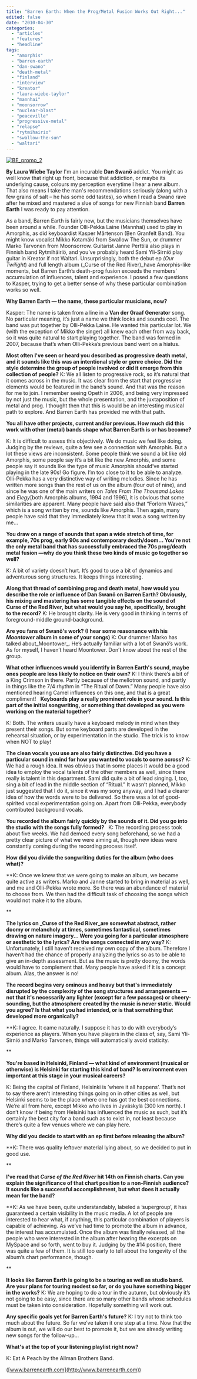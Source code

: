 ```yaml
---
title: "Barren Earth: When the Prog/Metal Fusion Works Out Right..."
edited: false
date: "2010-04-30"
categories:
  - "articles"
  - "features"
  - "headline"
tags:
  - "amorphis"
  - "barren-earth"
  - "dan-swano"
  - "death-metal"
  - "finland"
  - "interview"
  - "kreator"
  - "laura-wiebe-taylor"
  - "mannhai"
  - "moonsorrow"
  - "nuclear-blast"
  - "peaceville"
  - "progressive-metal"
  - "relapse"
  - "rytmihairio"
  - "swallow-the-sun"
  - "waltari"
---
```


[![BE_promo_2](http://www.hellbound.ca/wp-content/uploads/2010/04/BE_promo_2-300x199.jpg "BE_promo_2")](http://www.hellbound.ca/wp-content/uploads/2010/04/BE_promo_2.jpg)

**By Laura Wiebe Taylor** I'm an incurable **Dan Swanö** addict. You might as well know that right up front, because that addiction, or maybe its underlying cause, colours my perception everytime I hear a new album. That also means I take the man's recommendations seriously (along with a few grains of salt – he has some odd tastes), so when I read a Swanö rave after he mixed and mastered a slue of songs for new Finnish band **Barren Earth** I was ready to pay attention.

As a band, Barren Earth is fairly new, but the musicians themselves have been around a while. Founder Olli-Pekka Laine (Mannhai) used to play in Amorphis, as did keyboardist Kasper Mårtenson (Ben Granfelt Band). You might know vocalist Mikko Kotamäki from Swallow The Sun, or drummer Marko Tarvonen from Moonsorrow. Guitarist Janne Perttilä also plays in Finnish band Rytmihäiriö, and you’ve probably heard Sami Yli-Sirniö play guitar in Kreator if not Waltari. Unsurprisingly, both the debut ep _(Our Twilight_) and full length album (_Curse of the Red River)_have Amorphis-like moments, but Barren Earth’s death-prog fusion exceeds the members’ accumulation of influences, talent and experience. I posed a few questions to Kasper, trying to get a better sense of why these particular combination works so well.

**Why Barren Earth — the name, these particular musicians, now?**

Kasper: The name is taken from a line in a **Van der Graaf Generator** song. No particular meaning, it’s just a name we think looks and sounds cool. The band was put together by Olli-Pekka Laine. He wanted this particular lot. We (with the exception of Mikko the singer) all knew each other from way back, so it was quite natural to start playing together. The band was formed in 2007, because that’s when Olli-Pekka’s previous band went on a hiatus.

**Most often I've seen or heard you described as progressive death metal, and it sounds like this was an intentional style or genre choice. Did the style determine the group of people involved or did it emerge from this collection of people?** K: We all listen to progressive rock, so it’s natural that it comes across in the music. It was clear from the start that progressive elements would be featured in the band’s sound. And that was the reason for me to join. I remember seeing Opeth in 2006, and being very impressed by not just the music, but the whole presentation, and the juxtaposition of metal and prog. I thought then that this is would be an interesting musical path to explore. And Barren Earth has provided me with that path.

**You all have other projects, current and/or previous. How much did this work with other (metal) bands shape what Barren Earth is or has become?**

K: It is difficult to assess this objectively. We do music we feel like doing. Judging by the reviews, quite a few see a connection with Amorphis. But a lot these views are inconsistent. Some people think we sound a bit like old Amorphis, some people say it’s a bit like the new Amorphis, and some people say it sounds like the type of music Amorphis should’ve started playing in the late 90s! Go figure. I’m too close to it to be able to analyze. Olli-Pekka has a very distinctive way of writing melodies. Since he has written more songs than the rest of us on the album (four out of nine), and since he was one of the main writers on _Tales From The Thousand Lakes_ and _Elegy_\[both Amorphis albums, 1994 and 1996\], it is obvious that some similarities are apparent. Many people have said also that “Forlorn Waves,” which is a song written by me, sounds like Amorphis. Then again, many people have said that they immediately knew that it was a song written by me...

**You draw on a range of sounds that span a wide stretch of time, for example, 70s prog, early 90s and contemporary death/doom... You're not the only metal band that has successfully embraced the 70s prog/death metal fusion —why do you think these two kinds of music go together so well?**

K: A bit of variety doesn’t hurt. It’s good to use a bit of dynamics and adventurous song structures. It keeps things interesting.

**Along that thread of combining prog and death metal, how would you describe the role or influence of Dan Swanö on Barren Earth? Obviously, his mixing and mastering has some tangible effects on the sound of Curse of the Red River, but what would you say he, specifically, brought to the record?** K: He brought clarity. He is very good in thinking in terms of foreground-middle ground-background.

**Are you fans of Swanö's work? (I hear some reasonance with his _Moontower_ album in some of your songs)** K: Our drummer Marko has talked about_Moontower_. He’s actually familiar with a lot of Swanö’s work. As for myself, I haven’t heard Moontower. Don’t know about the rest of the group.

**What other influences would you identify in Barren Earth's sound, maybe ones people are less likely to notice on their own?** K: I think there’s a bit of a King Crimson in there. Partly because of the mellotron sound, and partly in things like the 7/4 rhythm in “The Ritual of Dawn.” Many people have also mentioned hearing Camel influences on this one, and that is a great compliment!   **Keyboards play a really prominent role in your sound. Is this part of the initial songwriting, or something that developed as you were working on the material together?**

K: Both. The writers usually have a keyboard melody in mind when they present their songs. But some keyboard parts are developed in the rehearsal situation, or by experimentation in the studio. The trick is to know when NOT to play!

**The clean vocals you use are also fairly distinctive. Did you have a particular sound in mind for how you wanted to vocals to come across?** K: We had a rough idea. It was obvious that in some places it would be a good idea to employ the vocal talents of the other members as well, since there really is talent in this department. Sami did quite a bit of lead singing. I, too, sing a bit of lead in the middle section of “Ritual.” It wasn’t planned, Mikko just suggested that I do it, since it was my song anyway, and I had a clearer idea of how the words were to be delivered. So there was a lot of good-spirited vocal experimentation going on. Apart from Olli-Pekka, everybody contributed background vocals.

**You recorded the album fairly quickly by the sounds of it. Did you go into the studio with the songs fully formed?**   K: The recording process took about five weeks. We had demoed every song beforehand, so we had a pretty clear picture of what we were aiming at, though new ideas were constantly coming during the recording process itself.

**How did you divide the songwriting duties for the album (who does what)?**

**K: Once we knew that we were going to make an album, we became quite active as writers. Marko and Janne started to bring in material as well, and me and Olli-Pekka wrote more. So there was an abundance of material to choose from. We then had the difficult task of choosing the songs which would not make it to the album.

**

**The lyrics on _Curse of the Red River_are somewhat abstract, rather doomy or melancholy at times, sometimes fantastical, sometimes drawing on nature imagery... Were you going for a particular atmosphere or aesthetic to the lyrics? Are the songs connected in any way?** K: Unfortunately, I still haven’t received my own copy of the album. Therefore I haven’t had the chance of properly analyzing the lyrics so as to be able to give an in-depth assessment. But as the music is pretty doomy, the words would have to complement that. Many people have asked if it is a concept album. Alas, the answer is no!

**The record begins very ominous and heavy but that's immediately disrupted by the complexity of the song structures and arrangements — not that it's necessarily any lighter (except for a few passages) or cheery-sounding, but the atmosphere created by the music is never static. Would you agree? Is that what you had intended, or is that something that developed more organically?**

**K: I agree. It came naturally. I suppose it has to do with everybody’s experience as players. When you have players in the class of, say, Sami Yli-Sirniö and Marko Tarvonen, things will automatically avoid staticity.

**

**You're based in Helsinki, Finland — what kind of environment (musical or otherwise) is Helsinki for starting this kind of band? Is environment even important at this stage in your musical careers?**

K: Being the capital of Finland, Helsinki is ’where it all happens’. That’s not to say there aren’t interesting things going on in other cities as well, but Helsinki seems to be the place where one has got the best connections. We’re all from here, except Mikko who lives in Jyväskylä (300 km north). I don’t know if being from Helsinki has influenced the music as such, but it’s certainly the best city for a band such as to exist in, not least because there’s quite a few venues where we can play here.

**Why did you decide to start with an ep first before releasing the album?**

**K: There was quality leftover material lying about, so we decided to put in good use.

**

**I've read that _Curse of the Red River_ hit 14th on Finnish charts. Can you explain the significance of that chart position to a non-Finnish audience? It sounds like a successful accomplishment, but what does it actually mean for the band?**

**K: As we have been, quite understandably, labeled a ’supergroup’, it has guaranteed a certain visibility in the music media. A lot of people are interested to hear what, if anything, this particular combination of players is capable of achieving. As we’ve had time to promote the album in advance, the interest has accumulated. Once the album was finally released, all the people who were interested in the album after hearing the excerpts on MySpace and so forth, went to buy it. Judging by the #14 position, there was quite a few of them. It is still too early to tell about the longevity of the album’s chart performance, though.

**

**It looks like Barren Earth is going to be a touring as well as studio band. Are your plans for touring modest so far, or do you have something bigger in the works?** K: We are hoping to do a tour in the autumn, but obviously it’s not going to be easy, since there are so many other bands whose schedules must be taken into consideration. Hopefully something will work out.

**Any specific goals yet for Barren Earth's future?** K: I try not to think too much about the future. So far we’ve taken it one step at a time. Now that the album is out, we will do our best to promote it, but we are already writing new songs for the follow-up...

**What's at the top of your listening playlist right now?**

K: Eat A Peach by the Allman Brothers Band.

([www.barrenearth.com](http://www.barrenearth.com))
